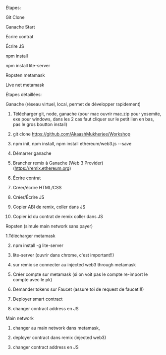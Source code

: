 Étapes:

Git Clone

Ganache Start

Écrire contrat

Écrire JS

npm install

npm install lite-server

Ropsten metamask

Live net metamask


Étapes détaillées:

Ganache (réseau virtuel, local, permet de développer rapidement)

1. Télécharger git, node, ganache (pour mac ouvrir mac.zip pour yosemite, exe pour windows, dans les 2 cas faut cliquer sur le petit lien en bas, pas le gros boutton install)

2. git clone https://github.com/AkaashMukherjee/Workshop

3. npm init, npm install, npm install ethereum/web3.js --save 

4. Démarrer ganache

5. Brancher remix à Ganache (Web 3 Provider) (https://remix.ethereum.org)

6. Écrire contrat

7. Créer/écrire HTML/CSS

8. Créer/Écrire JS

9. Copier ABI de remix, coller dans JS

10. Copier id du contrat de remix coller dans JS


Ropsten (simule main network sans payer)

1.Télécharger metamask

2. npm install -g lite-server

3. lite-server (ouvrir dans chrome, c'est important!!)

4. sur remix se connecter au injected web3 through metamask

5. Créer compte sur metamask (si on voit pas le compte re-import le compte avec le pk)

6. Demander tokens sur Faucet (assure toi de request de faucet!!!)

7. Deployer smart contract

8. changer contract address en JS 


Main network

1. changer au main network dans metamask, 

2. deployer contract dans remix (injected web3)

3. changer contract address en JS
